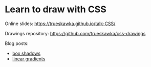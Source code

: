 # Learn to draw with CSS

Online slides: https://trueskawka.github.io/talk-CSS/

Drawings repository: https://github.com/trueskawka/css-drawings

Blog posts:
  - [box shadows](https://trueskawka.github.io/blog/programming/2018/02/07/drawing-with-CSS-part-1-box-shadows.html)
  - [linear gradients](https://trueskawka.github.io/blog/programming/2018/04/01/drawing-with-CSS-part-2-linear-gradients.html)